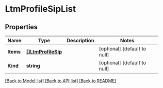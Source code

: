 # LtmProfileSipList

## Properties
Name | Type | Description | Notes
------------ | ------------- | ------------- | -------------
**Items** | [**[]LtmProfileSip**](ltm_profile_sip.md) |  | [optional] [default to null]
**Kind** | **string** |  | [optional] [default to null]

[[Back to Model list]](../README.md#documentation-for-models) [[Back to API list]](../README.md#documentation-for-api-endpoints) [[Back to README]](../README.md)


